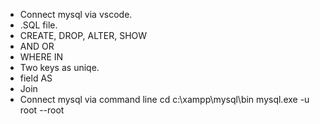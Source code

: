  - Connect mysql via vscode.
 - .SQL file.
 - CREATE, DROP, ALTER, SHOW
 - AND OR 
 - WHERE IN
 - Two keys as uniqe.
 - field AS
 - Join
 - Connect mysql via command line
    cd c:\xampp\mysql\bin mysql.exe -u root --root